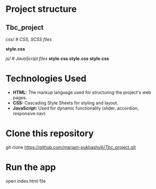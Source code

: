 # Project structure

<!-- ├── Tbc_project
│ ├── css/ # CSS, SCSS files
│ │ ├── style.css
│ ├── js/ # JavaScript files
│ │ ├── slider.js
│ │ └── nav.js
│ │ └── accordion.js
│ ├── images/ # Image assets
│ │ ├── partners images
│ │ └── courses images
│ │ └── logo and footer images
│ └── index.html # Main HTML file -->

## Tbc_project

_css/ # CSS, SCSS files_

**style.css**

_js/ # JavaScript files_
**style.css**
**style.css**
**style.css**

# Technologies Used

- **HTML:** The markup language used for structuring the project's web pages.
- **CSS:** Cascading Style Sheets for styling and layout.
- **JavaScript:** Used for dynamic functionality (slider, accordion, responsive nav)

# Clone this repository

git clone https://github.com/mariam-pukhashvili/Tbc_project.git

# Run the app

open index.html file
